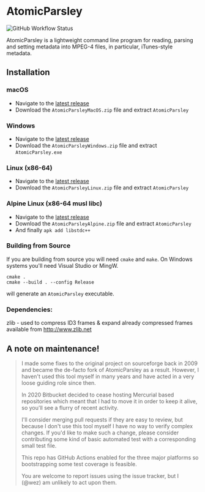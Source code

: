 # AtomicParsley

![GitHub Workflow Status](https://img.shields.io/github/workflow/status/wez/atomicparsley/CI)

AtomicParsley is a lightweight command line program for reading, parsing and
setting metadata into MPEG-4 files, in particular, iTunes-style metadata.

## Installation

### macOS

* Navigate to the [latest release](https://github.com/wez/atomicparsley/releases/latest)
* Download the `AtomicParsleyMacOS.zip` file and extract `AtomicParsley`

### Windows

* Navigate to the [latest release](https://github.com/wez/atomicparsley/releases/latest)
* Download the `AtomicParsleyWindows.zip` file and extract `AtomicParsley.exe`

### Linux (x86-64)

* Navigate to the [latest release](https://github.com/wez/atomicparsley/releases/latest)
* Download the `AtomicParsleyLinux.zip` file and extract `AtomicParsley`

### Alpine Linux (x86-64 musl libc)

* Navigate to the [latest release](https://github.com/wez/atomicparsley/releases/latest)
* Download the `AtomicParsleyAlpine.zip` file and extract `AtomicParsley`
* And finally `apk add libstdc++`

### Building from Source

If you are building from source you will need `cmake` and `make`.
On Windows systems you'll need Visual Studio or MingW.

```
cmake .
cmake --build . --config Release
```

will generate an `AtomicParsley` executable.

### Dependencies:

zlib  - used to compress ID3 frames & expand already compressed frames
        available from http://www.zlib.net


## A note on maintenance!

> I made some fixes to the original project on sourceforge back in 2009 and
> became the de-facto fork of AtomicParsley as a result.  However, I haven't
> used this tool myself in many years and have acted in a very loose guiding
> role since then.
>
> In 2020 Bitbucket decided to cease hosting Mercurial based repositories
> which meant that I had to move it in order to keep it alive, so you'll
> see a flurry of recent activity.
>
> I'll consider merging pull requests if they are easy to review, but because
> I don't use this tool myself I have no way to verify complex changes.
> If you'd like to make such a change, please consider contributing some
> kind of basic automated test with a corresponding small test file.
>
> This repo has GitHub Actions enabled for the three major platforms
> so bootstrapping some test coverage is feasible.
>
> You are welcome to report issues using the issue tracker, but I (@wez)
> am unlikely to act upon them.

